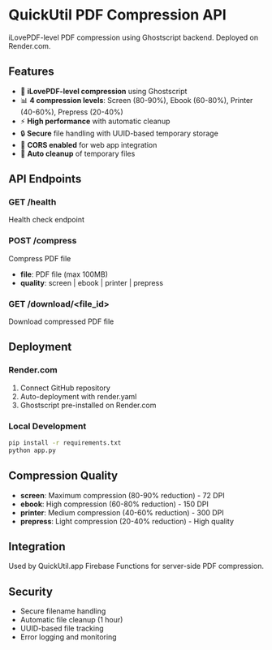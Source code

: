# QuickUtil PDF Compression API

iLovePDF-level PDF compression using Ghostscript backend. Deployed on Render.com.

## Features

- 🚀 **iLovePDF-level compression** using Ghostscript
- 📊 **4 compression levels**: Screen (80-90%), Ebook (60-80%), Printer (40-60%), Prepress (20-40%)
- ⚡ **High performance** with automatic cleanup
- 🔒 **Secure** file handling with UUID-based temporary storage
- 📱 **CORS enabled** for web app integration
- 🧹 **Auto cleanup** of temporary files

## API Endpoints

### GET /health
Health check endpoint

### POST /compress
Compress PDF file
- **file**: PDF file (max 100MB)
- **quality**: screen | ebook | printer | prepress

### GET /download/<file_id>
Download compressed PDF file

## Deployment

### Render.com
1. Connect GitHub repository
2. Auto-deployment with render.yaml
3. Ghostscript pre-installed on Render.com

### Local Development
```bash
pip install -r requirements.txt
python app.py
```

## Compression Quality

- **screen**: Maximum compression (80-90% reduction) - 72 DPI
- **ebook**: High compression (60-80% reduction) - 150 DPI  
- **printer**: Medium compression (40-60% reduction) - 300 DPI
- **prepress**: Light compression (20-40% reduction) - High quality

## Integration

Used by QuickUtil.app Firebase Functions for server-side PDF compression.

## Security

- Secure filename handling
- Automatic file cleanup (1 hour)
- UUID-based file tracking
- Error logging and monitoring
